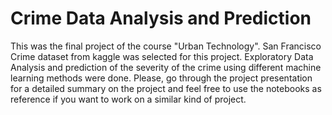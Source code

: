 # Crime Data Analysis and Prediction
This was the final project of the course "Urban Technology". San Francisco Crime dataset from kaggle was selected for this project. Exploratory Data Analysis and prediction of the severity of the crime using different machine learning methods were done. Please, go through the project presentation for a detailed summary on the project and feel free to use the notebooks as reference if you want to work on a similar kind of project.
